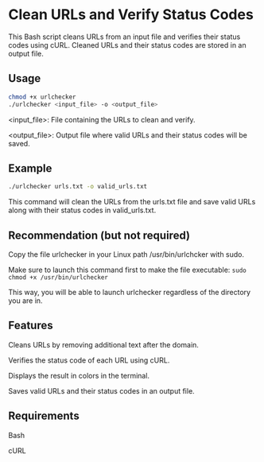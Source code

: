 # Clean URLs and Verify Status Codes

This Bash script cleans URLs from an input file and verifies their status codes using cURL. Cleaned URLs and their status codes are stored in an output file.

## Usage

```bash
chmod +x urlchecker
./urlchecker <input_file> -o <output_file>
```
<input_file>: File containing the URLs to clean and verify.

<output_file>: Output file where valid URLs and their status codes will be saved.

## Example
```bash
./urlchecker urls.txt -o valid_urls.txt
```

This command will clean the URLs from the urls.txt file and save valid URLs along with their status codes in valid_urls.txt.

## Recommendation (but not required)

Copy the file urlchecker in your Linux path /usr/bin/urlchcker with sudo.

Make sure to launch this command first to make the file executable: ```sudo chmod +x /usr/bin/urlchecker```

This way, you will be able to launch urlchecker regardless of the directory you are in.

## Features

Cleans URLs by removing additional text after the domain.

Verifies the status code of each URL using cURL.

Displays the result in colors in the terminal.

Saves valid URLs and their status codes in an output file.


## Requirements
Bash

cURL
